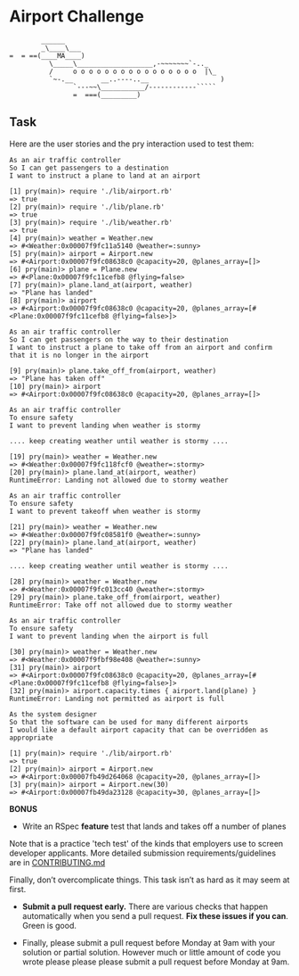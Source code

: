 Airport Challenge
=================

```
        ______
        _\____\___
=  = ==(____MA____)
          \_____\___________________,-~~~~~~~`-.._
          /     o o o o o o o o o o o o o o o o  |\_
          `~-.__       __..----..__                  )
                `---~~\___________/------------`````
                =  ===(_________)

```

Task
-----
Here are the user stories and the pry interaction used to test them:

```
As an air traffic controller
So I can get passengers to a destination
I want to instruct a plane to land at an airport

[1] pry(main)> require './lib/airport.rb'
=> true
[2] pry(main)> require './lib/plane.rb'
=> true
[3] pry(main)> require './lib/weather.rb'
=> true
[4] pry(main)> weather = Weather.new
=> #<Weather:0x00007f9fc11a5140 @weather=:sunny>
[5] pry(main)> airport = Airport.new
=> #<Airport:0x00007f9fc08638c0 @capacity=20, @planes_array=[]>
[6] pry(main)> plane = Plane.new
=> #<Plane:0x00007f9fc11cefb8 @flying=false>
[7] pry(main)> plane.land_at(airport, weather)
=> "Plane has landed"
[8] pry(main)> airport
=> #<Airport:0x00007f9fc08638c0 @capacity=20, @planes_array=[#<Plane:0x00007f9fc11cefb8 @flying=false>]>

As an air traffic controller
So I can get passengers on the way to their destination
I want to instruct a plane to take off from an airport and confirm that it is no longer in the airport

[9] pry(main)> plane.take_off_from(airport, weather)
=> "Plane has taken off"
[10] pry(main)> airport
=> #<Airport:0x00007f9fc08638c0 @capacity=20, @planes_array=[]>

As an air traffic controller
To ensure safety
I want to prevent landing when weather is stormy

.... keep creating weather until weather is stormy ....

[19] pry(main)> weather = Weather.new
=> #<Weather:0x00007f9fc118fcf0 @weather=:stormy>
[20] pry(main)> plane.land_at(airport, weather)
RuntimeError: Landing not allowed due to stormy weather

As an air traffic controller
To ensure safety
I want to prevent takeoff when weather is stormy

[21] pry(main)> weather = Weather.new
=> #<Weather:0x00007f9fc08581f0 @weather=:sunny>
[22] pry(main)> plane.land_at(airport, weather)
=> "Plane has landed"

.... keep creating weather until weather is stormy ....

[28] pry(main)> weather = Weather.new
=> #<Weather:0x00007f9fc013cc40 @weather=:stormy>
[29] pry(main)> plane.take_off_from(airport, weather)
RuntimeError: Take off not allowed due to stormy weather

As an air traffic controller
To ensure safety
I want to prevent landing when the airport is full

[30] pry(main)> weather = Weather.new
=> #<Weather:0x00007f9fbf98e408 @weather=:sunny>
[31] pry(main)> airport
=> #<Airport:0x00007f9fc08638c0 @capacity=20, @planes_array=[#<Plane:0x00007f9fc11cefb8 @flying=false>]>
[32] pry(main)> airport.capacity.times { airport.land(plane) }
RuntimeError: Landing not permitted as airport is full

As the system designer
So that the software can be used for many different airports
I would like a default airport capacity that can be overridden as appropriate

[1] pry(main)> require './lib/airport.rb'
=> true
[2] pry(main)> airport = Airport.new
=> #<Airport:0x00007fb49d264068 @capacity=20, @planes_array=[]>
[3] pry(main)> airport = Airport.new(30)
=> #<Airport:0x00007fb49da23128 @capacity=30, @planes_array=[]>
```

**BONUS**

* Write an RSpec **feature** test that lands and takes off a number of planes

Note that is a practice 'tech test' of the kinds that employers use to screen developer applicants.  More detailed submission requirements/guidelines are in [CONTRIBUTING.md](CONTRIBUTING.md)

Finally, don’t overcomplicate things. This task isn’t as hard as it may seem at first.

* **Submit a pull request early.**  There are various checks that happen automatically when you send a pull request.  **Fix these issues if you can**.  Green is good.

* Finally, please submit a pull request before Monday at 9am with your solution or partial solution.  However much or little amount of code you wrote please please please submit a pull request before Monday at 9am.
